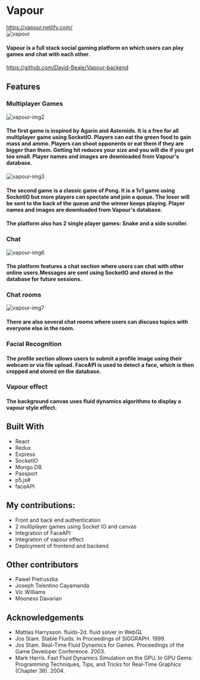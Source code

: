 # Vapour
https://vapour.netlify.com/  
![vapour](https://user-images.githubusercontent.com/59053870/79228704-d04b3400-7e59-11ea-885a-3ac3dbd4fec8.png)

#### Vapour is a full stack social gaming platform on which users can play games and chat with each other.
https://github.com/David-Beale/Vapour-backend

## Features
 
### Multiplayer Games
![vapour-img2](https://user-images.githubusercontent.com/59053870/79227569-012a6980-7e58-11ea-9045-963b7d2eaaaf.png)  
#### The first game is inspired by Agario and Asteroids. It is a free for all multiplayer game using SocketIO. Players can eat the green food to gain mass and ammo. Players can shoot opponents or eat them if they are bigger than them. Getting hit reduces your size and you will die if you get too small. Player names and images are downloaded from Vapour's database.
        
![vapour-img3](https://user-images.githubusercontent.com/59053870/79227572-01c30000-7e58-11ea-9e78-d459bc240289.jpg)  
#### The second game is a classic game of Pong. It is a 1v1 game using SocketIO but more players can spectate and join a queue. The loser will be sent to the back of the queue and the winner keeps playing. Player names and images are downloaded from Vapour's database.

#### The platform also has 2 single player games: Snake and a side scroller.

### Chat  
![vapour-img6](https://user-images.githubusercontent.com/59053870/79227564-0091d300-7e58-11ea-9b1f-c4853f6ea7a3.png)  
#### The platform features a chat section where users can chat with other online users.Messages are sent using SocketIO and stored in the database for future sessions. 

### Chat rooms
![vapour-img7](https://user-images.githubusercontent.com/59053870/79227566-012a6980-7e58-11ea-8d87-d4e6400db499.png)
#### There are also several chat rooms where users can discuss topics with everyone else in the room.

### Facial Recognition
#### The profile section allows users to submit a profile image using their webcam or via file upload. FaceAPI is used to detect a face, which is then cropped and stored on the database.

### Vapour effect
#### The background canvas uses fluid dynamics algorithms to display a vapour style effect.

## Built With
* React
* Redux
* Express
* SocketIO
* Mongo DB
* Passport
* p5.js#
* faceAPI

## My contributions:
* Front and back end authentication
* 2 multiplayer games using Socket IO and canvas
* Integration of FaceAPI
* Integration of vapour effect
* Deployment of frontend and backend

## Other contributors
* Pawel Pietruszka
* Joseph Tolentino Cayamanda 
* Vic Williams
* Mooness Davarian

## Acknowledgements
* Mattias Harrysson. fluids-2d. fluid solver in WebGL
* Jos Stam. Stable Fluids. In Proceedings of SIGGRAPH. 1999.
* Jos Stam. Real-Time Fluid Dynamics for Games. Proceedings of the Game Developer Conference. 2003.
* Mark Harris. Fast Fluid Dynamics Simulation on the GPU. In GPU Gems: Programming Techniques, Tips, and Tricks for Real-Time Graphics (Chapter 38). 2004.
